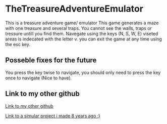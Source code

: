 # TheTreasureAdventureEmulator
This is a treasure adventure game/ emulator
This game generates a maze with one treasure and several traps.
You cannot see the walls, traps or tressure untill you find them.
Navegate using the keys (N, S, W, E) viseted areas is indecated with the letter v.
you can exit the game at any time using the esc key.



## Posseble fixes for the future

You press the key twise to navigate, you should only need to press the key once to navigate (Nice to have).

## Link to my other github

[Link to my other github](https://github.com/Qualmeru)

[Link to a simular project i made 8 years ago :) ](https://github.com/Qualmeru/Luffarschack)

